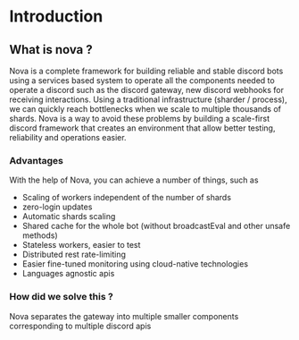 # Introduction

## What is nova ?

Nova is a complete framework for building reliable and stable discord bots
using a services based system to operate all the components needed to operate
a discord such as the discord gateway, new discord webhooks for receiving interactions.
Using a traditional infrastructure (sharder / process), we can quickly reach bottlenecks
when we scale to multiple thousands of shards. Nova is a way to avoid these problems by
building a scale-first discord framework that creates an environment that allow 
better testing, reliability and operations easier.

### Advantages

With the help of Nova, you can achieve a number of things, such as

* Scaling of workers independent of the number of shards
* zero-login updates
* Automatic shards scaling
* Shared cache for the whole bot (without broadcastEval and other unsafe methods)
* Stateless workers, easier to test
* Distributed rest rate-limiting
* Easier fine-tuned monitoring using cloud-native technologies
* Languages agnostic apis

### How did we solve this ?

Nova separates the gateway into multiple smaller components corresponding to multiple
discord apis
